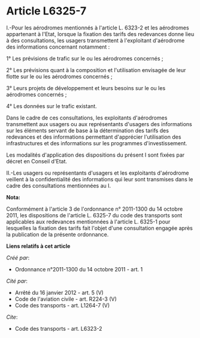 # Article L6325-7

I.-Pour les aérodromes mentionnés à l'article L. 6323-2 et les aérodromes appartenant à l'Etat, lorsque la fixation des
tarifs des redevances donne lieu à des consultations, les usagers transmettent à l'exploitant d'aérodrome des informations
concernant notamment : 

1° Les prévisions de trafic sur le ou les aérodromes concernés ; 

2° Les prévisions quant à la composition et l'utilisation envisagée de leur flotte sur le ou les aérodromes concernés ; 

3° Leurs projets de développement et leurs besoins sur le ou les aérodromes concernés ; 

4° Les données sur le trafic existant. 

Dans le cadre de ces consultations, les exploitants d'aérodromes transmettent aux usagers ou aux représentants d'usagers des
informations sur les éléments servant de base à la détermination des tarifs des redevances et des informations permettant
d'apprécier l'utilisation des infrastructures et des informations sur les programmes d'investissement. 

Les modalités d'application des dispositions du présent I sont fixées par décret en Conseil d'Etat. 

II.-Les usagers ou représentants d'usagers et les exploitants d'aérodrome veillent à la confidentialité des informations qui
leur sont transmises dans le cadre des consultations mentionnées au I.

**Nota:**

Conformément à l'article 3 de l'ordonnance n° 2011-1300 du 14 octobre 2011, les dispositions de l'article L. 6325-7 du code
des transports sont applicables aux redevances mentionnées à l'article L. 6325-1 pour lesquelles la fixation des tarifs fait
l'objet d'une consultation engagée après la publication de la présente ordonnance.

**Liens relatifs à cet article**

_Créé par_:

  - Ordonnance n°2011-1300 du 14 octobre 2011 - art. 1

_Cité par_:

  - Arrêté du 16 janvier 2012 - art. 5 (V)
  - Code de l'aviation civile - art. R224-3 (V)
  - Code des transports - art. L1264-7 (V)

_Cite_:

  - Code des transports - art. L6323-2
